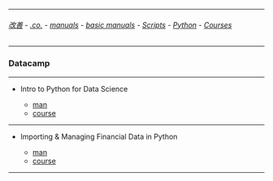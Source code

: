 
---

###### [改善](https://github.com/ttltrk/0C/blob/master/README.MD) - [.co.](https://github.com/ttltrk/PRG/blob/master/CODING.MD) - [manuals](https://github.com/ttltrk/PRG/blob/master/MAN.MD) - [basic manuals](https://github.com/ttltrk/PRG/blob/master/MANUALS.MD) - [Scripts](https://github.com/ttltrk/PRG/blob/master/PY/DOC/SC/SC.MD) - [Python](https://github.com/ttltrk/PRG/blob/master/PY/DOC/OPYM/OPYM.MD) - [Courses](https://github.com/ttltrk/PRG/blob/master/PY/DOC/OPYM/13/COURSES.MD)

---

### Datacamp

---

* Intro to Python for Data Science

  + [man](https://github.com/ttltrk/PRG/blob/master/PY/DOC/OPYM/13/02/01/PYDASC.MD)
  + [course](https://www.datacamp.com/courses/intro-to-python-for-data-science)

---

* Importing & Managing Financial Data in Python
  
  + [man](https://github.com/ttltrk/PRG/blob/master/PY/DOC/DATACAMP_PY_FIN.MD)
  + [course](https://www.datacamp.com/courses/importing-managing-financial-data-in-python)

---
